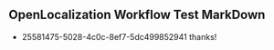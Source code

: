 ## OpenLocalization Workflow Test MarkDown
* 25581475-5028-4c0c-8ef7-5dc499852941 thanks!

<!--HONumber=Jul16_HO2-->


